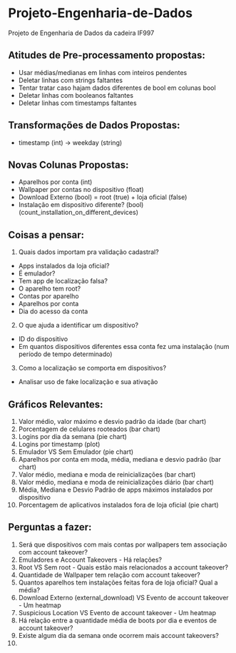 # Projeto-Engenharia-de-Dados
Projeto de Engenharia de Dados da cadeira IF997

## Atitudes de Pre-processamento propostas:
* Usar médias/medianas em linhas com inteiros pendentes
* Deletar linhas com strings faltantes
* Tentar tratar caso hajam dados diferentes de bool em colunas bool
* Deletar linhas com booleanos faltantes
* Deletar linhas com timestamps faltantes

## Transformações de Dados Propostas:
* timestamp (int) -> weekday (string)

## Novas Colunas Propostas:
* Aparelhos por conta (int)
* Wallpaper por contas no dispositivo (float)
* Download Externo (bool) = root (true) + loja oficial (false)
* Instalação em dispositivo diferente? (bool) (count_installation_on_different_devices)


## Coisas a pensar:
1. Quais dados importam pra validação cadastral?
  * Apps instalados da loja oficial?
  * É emulador?
  * Tem app de localização falsa?
  * O aparelho tem root?
  * Contas por aparelho
  * Aparelhos por conta
  * Dia do acesso da conta

2. O que ajuda a identificar um dispositivo?
  * ID do dispositivo
  * Em quantos dispositivos diferentes essa conta fez uma instalação (num período de tempo determinado)

3. Como a localização se comporta em dispositivos?
  * Analisar uso de fake localização e sua ativação

## Gráficos Relevantes:
1. Valor médio, valor máximo e desvio padrão da idade (bar chart)
2. Porcentagem de celulares rooteados (bar chart)
3. Logins por dia da semana (pie chart)
4. Logins por timestamp (plot)
5. Emulador VS Sem Emulador (pie chart)
6. Aparelhos por conta em moda, média, mediana e desvio padrão (bar chart)
7. Valor médio, mediana e moda de reinicializações (bar chart)
8. Valor médio, mediana e moda de reinicializações diário (bar chart)
9. Média, Mediana e Desvio Padrão de apps máximos instalados por dispositivo
10. Porcentagem de aplicativos instalados fora de loja oficial (pie chart)

## Perguntas a fazer:
1. Será que dispositivos com mais contas por wallpapers tem associação com account takeover?
2. Emuladores e Account Takeovers - Há relações?
3. Root VS Sem root - Quais estão mais relacionados a account takeover?
4. Quantidade de Wallpaper tem relação com account takeover?
5. Quantos aparelhos tem instalações feitas fora de loja oficial? Qual a média?
6. Download Externo (external_download) VS Evento de account takeover - Um heatmap
7. Suspicious Location VS Evento de account takeover - Um heatmap
8. Há relação entre a quantidade média de boots por dia e eventos de account takeover?
9. Existe algum dia da semana onde ocorrem mais account takeovers?
10. 
